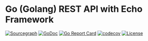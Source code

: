 # Go (Golang) REST API with Echo Framework

[![Sourcegraph](https://sourcegraph.com/github.com/ancene/go-rest-echo/-/badge.svg?style=flat-square)](https://sourcegraph.com/github.com/ancene/go-rest-echo?badge)
[![GoDoc](http://img.shields.io/badge/go-documentation-blue.svg?style=flat-square)](https://pkg.go.dev/github.com/ancene/go-rest-echo)
[![Go Report Card](https://goreportcard.com/badge/github.com/ancene/go-rest-echo?style=flat-square)](https://goreportcard.com/report/github.com/ancene/go-rest-echo)
[![codecov](https://codecov.io/gh/ancene/go-rest-echo/branch/master/graph/badge.svg?token=Gy5YUwlGMK)](https://codecov.io/gh/ancene/go-rest-echo)
[![License](http://img.shields.io/badge/license-mit-blue.svg?style=flat-square)](https://raw.githubusercontent.com/ancene/go-rest-echo/master/LICENSE)